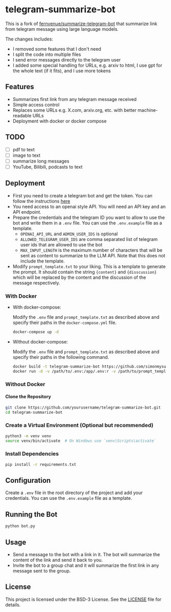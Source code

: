 # telegram-summarize-bot

This is a fork of [fernvenue/summarize-telegram-bot](https://github.com/fernvenue/summarize-telegram-bot/tree/ca022f113dd761bb269d63c1559d20cf38d89b69) that summarize link from telegram message using large language models. 

The changes includes:

- I removed some features that I don't need
- I split the code into multiple files
- I send error messages directly to the telegram user
- I added some special handling for URLs, e.g. arxiv to html, I use gpt for the whole text (if it fits), and I use more tokens

## Features

- Summarizes first link from any telegram message received
- Simple access control
- Replaces some URLs e.g. X.com, arxiv.org, etc. with better machine-readable URLs
- Deployment with docker or docker compose

## TODO

- [ ] pdf to text
- [ ] image to text
- [ ] summarize long messages
- [ ] YouTube, Bilibili, podcasts to text

## Deployment

- First you need to create a telegram bot and get the token. You can follow the instructions [here](https://core.telegram.org/bots)
- You need access to an openai style API. You will need an API key and an API endpoint.
- Prepare the credentials and the telegram ID you want to allow to use the bot and write them in a `.env` file. You can use the `.env.example` file as a template.
  - `OPENAI_API_URL` and `ADMIN_USER_IDS` is optional
  - `ALLOWED_TELEGRAM_USER_IDS` are comma separated list of telegram user ids that are allowed to use the bot
  - `MAX_INPUT_LENGTH` is the maximum number of characters that will be sent as content to summarize to the LLM API. Note that this does not include the template.
- Modify `prompt_template.txt` to your liking. This is a template to generate the prompt. It should contain the string `{content}` and `{disscussion}` which will be replaced by the content and the discussion of the message respectively.

### With Docker

- With docker-compose:

  Modify the `.env` file and `prompt_template.txt` as described above and specify their paths in the `docker-compose.yml` file.

  ```bash
  docker-compose up -d
  ```

- Without docker-compose:

  Modify the `.env` file and `prompt_template.txt` as described above and specify their paths in the following command.

  ```bash
  docker build -t telegram-summarize-bot https://github.com/simonmysun/telegram-summarize-bot.git
  docker run -d -v /path/to/.env:/app/.env:r -v /path/to/prompt_template.txt:/app/prompt_template.txt:r  --name telegram-summarize-bot telegram-summarize-bot
  ```

### Without Docker

#### Clone the Repository

```bash
git clone https://github.com/yourusername/telegram-summarize-bot.git
cd telegram-summarize-bot
```

### Create a Virtual Environment (Optional but recommended)

```bash
python3 -m venv venv
source venv/bin/activate  # On Windows use `venv\Scripts\activate`
```

### Install Dependencies

```bash
pip install -r requirements.txt
```

## Configuration

Create a `.env` file in the root directory of the project and add your credentials. You can use the `.env.example` file as a template.

## Running the Bot

```bash
python bot.py
```

## Usage

- Send a message to the bot with a link in it. The bot will summarize the content of the link and send it back to you.
- Invite the bot to a group chat and it will summarize the first link in any message sent to the group.

## License

This project is licensed under the BSD-3 License. See the [LICENSE](LICENSE) file for details.

